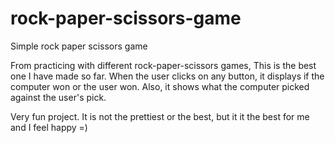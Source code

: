 # rock-paper-scissors-game
Simple rock paper scissors game

From practicing with different rock-paper-scissors games, This is the best one I have made so far.
When the user clicks on any button, it displays if the computer won or the user won. 
Also, it shows what the computer picked against the user's pick.

Very fun project. It is not the prettiest or the best, but it it the best for me and I feel happy =)

